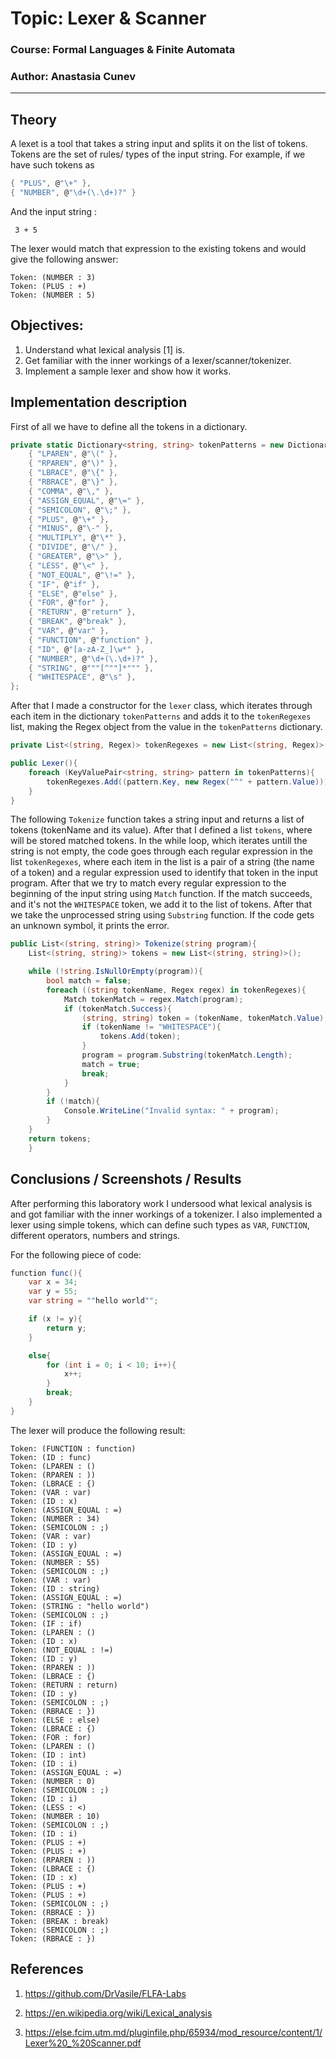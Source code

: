 # Topic: Lexer & Scanner

### Course: Formal Languages & Finite Automata

### Author: Anastasia Cunev

---

## Theory

A lexet is a tool that takes a string input and splits it on the list of tokens. Tokens are the set of rules/ types of the input string.
For example, if we have such tokens as

```c#
{ "PLUS", @"\+" },
{ "NUMBER", @"\d+(\.\d+)?" }
```

And the input string :

` 3 + 5`

The lexer would match that expression to the existing tokens and would give the following answer:

```
Token: (NUMBER : 3)
Token: (PLUS : +)
Token: (NUMBER : 5)
```

## Objectives:

1. Understand what lexical analysis [1] is.
2. Get familiar with the inner workings of a lexer/scanner/tokenizer.
3. Implement a sample lexer and show how it works.

## Implementation description

First of all we have to define all the tokens in a dictionary.

```c#
private static Dictionary<string, string> tokenPatterns = new Dictionary<string, string>(){
    { "LPAREN", @"\(" },
    { "RPAREN", @"\)" },
    { "LBRACE", @"\{" },
    { "RBRACE", @"\}" },
    { "COMMA", @"\," },
    { "ASSIGN_EQUAL", @"\=" },
    { "SEMICOLON", @"\;" },
    { "PLUS", @"\+" },
    { "MINUS", @"\-" },
    { "MULTIPLY", @"\*" },
    { "DIVIDE", @"\/" },
    { "GREATER", @"\>" },
    { "LESS", @"\<" },
    { "NOT_EQUAL", @"\!=" },
    { "IF", @"if" },
    { "ELSE", @"else" },
    { "FOR", @"for" },
    { "RETURN", @"return" },
    { "BREAK", @"break" },
    { "VAR", @"var" },
    { "FUNCTION", @"function" },
    { "ID", @"[a-zA-Z_]\w*" },
    { "NUMBER", @"\d+(\.\d+)?" },
    { "STRING", @"""[^""]*""" },
    { "WHITESPACE", @"\s" },
};
```

After that I made a constructor for the `lexer` class, which iterates through each item in the dictionary `tokenPatterns` and adds it to the `tokenRegexes` list, making the Regex object from the value in the `tokenPatterns` dictionary.

```c#
private List<(string, Regex)> tokenRegexes = new List<(string, Regex)>();

public Lexer(){
    foreach (KeyValuePair<string, string> pattern in tokenPatterns){
        tokenRegexes.Add((pattern.Key, new Regex("^" + pattern.Value)));
    }
}
```

The following `Tokenize` function takes a string input and returns a list of tokens (tokenName and its value). After that I defined a list `tokens`, where will be stored matched tokens. In the while loop, which iterates untill the string is not empty, the code goes through each regular expression in the list `tokenRegexes`, where each item in the list is a pair of a string (the name of a token) and a regular expression used to identify that token in the input program. After that we try to match every regular expression to the beginning of the input string using `Match` function. If the match succeeds, and it's not the `WHITESPACE` token, we add it to the list of tokens. After that we take the unprocessed string using `Substring` function. If the code gets an unknown symbol, it prints the error.

```c#
public List<(string, string)> Tokenize(string program){
    List<(string, string)> tokens = new List<(string, string)>();

    while (!string.IsNullOrEmpty(program)){
        bool match = false;
        foreach ((string tokenName, Regex regex) in tokenRegexes){
            Match tokenMatch = regex.Match(program);
            if (tokenMatch.Success){
                (string, string) token = (tokenName, tokenMatch.Value);
                if (tokenName != "WHITESPACE"){
                    tokens.Add(token);
                }
                program = program.Substring(tokenMatch.Length);
                match = true;
                break;
            }
        }
        if (!match){
            Console.WriteLine("Invalid syntax: " + program);
        }
    }
    return tokens;
    }
```

## Conclusions / Screenshots / Results

After performing this laboratory work I undersood what lexical analysis is and got familiar with the inner workings of a tokenizer. I also implemented a lexer using simple tokens, which can define such types as `VAR`, `FUNCTION`, different operators, numbers and strings.

For the following piece of code:

```c#
function func(){
    var x = 34;
    var y = 55;
    var string = ""hello world"";

    if (x != y){
        return y;
    }

    else{
        for (int i = 0; i < 10; i++){
            x++;
        }
        break;
    }
}
```

The lexer will produce the following result:

```
Token: (FUNCTION : function)
Token: (ID : func)
Token: (LPAREN : ()
Token: (RPAREN : ))
Token: (LBRACE : {)
Token: (VAR : var)
Token: (ID : x)
Token: (ASSIGN_EQUAL : =)
Token: (NUMBER : 34)
Token: (SEMICOLON : ;)
Token: (VAR : var)
Token: (ID : y)
Token: (ASSIGN_EQUAL : =)
Token: (NUMBER : 55)
Token: (SEMICOLON : ;)
Token: (VAR : var)
Token: (ID : string)
Token: (ASSIGN_EQUAL : =)
Token: (STRING : "hello world")
Token: (SEMICOLON : ;)
Token: (IF : if)
Token: (LPAREN : ()
Token: (ID : x)
Token: (NOT_EQUAL : !=)
Token: (ID : y)
Token: (RPAREN : ))
Token: (LBRACE : {)
Token: (RETURN : return)
Token: (ID : y)
Token: (SEMICOLON : ;)
Token: (RBRACE : })
Token: (ELSE : else)
Token: (LBRACE : {)
Token: (FOR : for)
Token: (LPAREN : ()
Token: (ID : int)
Token: (ID : i)
Token: (ASSIGN_EQUAL : =)
Token: (NUMBER : 0)
Token: (SEMICOLON : ;)
Token: (ID : i)
Token: (LESS : <)
Token: (NUMBER : 10)
Token: (SEMICOLON : ;)
Token: (ID : i)
Token: (PLUS : +)
Token: (PLUS : +)
Token: (RPAREN : ))
Token: (LBRACE : {)
Token: (ID : x)
Token: (PLUS : +)
Token: (PLUS : +)
Token: (SEMICOLON : ;)
Token: (RBRACE : })
Token: (BREAK : break)
Token: (SEMICOLON : ;)
Token: (RBRACE : })
```

## References

1. https://github.com/DrVasile/FLFA-Labs

2. https://en.wikipedia.org/wiki/Lexical_analysis

3. https://else.fcim.utm.md/pluginfile.php/65934/mod_resource/content/1/Lexer%20_%20Scanner.pdf
